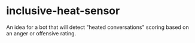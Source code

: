 # inclusive-heat-sensor
An idea for a bot that will detect "heated conversations" scoring based on an anger or offensive rating.
